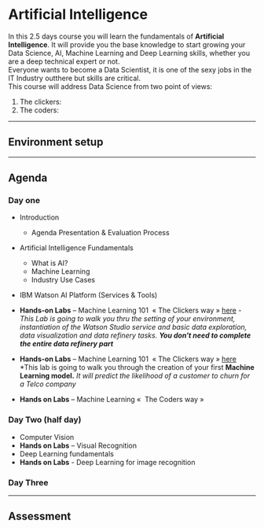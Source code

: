 # Artificial Intelligence

In this 2.5 days course you will learn the fundamentals of **Artificial Intelligence**. It will provide you the base knowledge to start growing your Data Science, AI, Machine Learning and Deep Learning skills, whether you are a deep technical expert or not.  
Everyone wants to become a Data Scientist, it is one of the sexy jobs in the IT Industry outthere but skills are critical.  
This course will address Data Science from two point of views:
1. The clickers:
2. The coders:

---
## Environment setup


---
## Agenda
### Day one
+ Introduction
  + Agenda Presentation & Evaluation Process
+ Artificial Intelligence Fundamentals
  + What is AI?
  + Machine Learning
  + Industry Use Cases
+ IBM Watson AI Platform (Services & Tools)

+ **Hands-on Labs** – Machine Learning 101  « The Clickers way » [here](Labs/DayOneLabs/Lab1-GettingStarted.md) - *This Lab is going to walk you thru the setting of your environment, instantiation of the Watson Studio service and basic data exploration, data visualization and data refinery tasks.* ***You don't need to complete the entire data refinery part***
+ **Hands-on Labs** – Machine Learning 101  « The Clickers way » [here](Labs/DayOneLabs/Lab2-WatsonML_Model_Builder.md) *This lab is going to walk you through the creation of your first **Machine Learning model.** *It will predict the likelihood of a customer to churn for a Telco company*  

+ **Hands on Labs** – Machine Learning «  The Coders way »


### Day Two (half day)
+ Computer Vision
+ **Hands on Labs** – Visual Recognition
+ Deep Learning fundamentals
+ **Hands on Labs** - Deep Learning for image recognition


### Day Three

---
## Assessment

